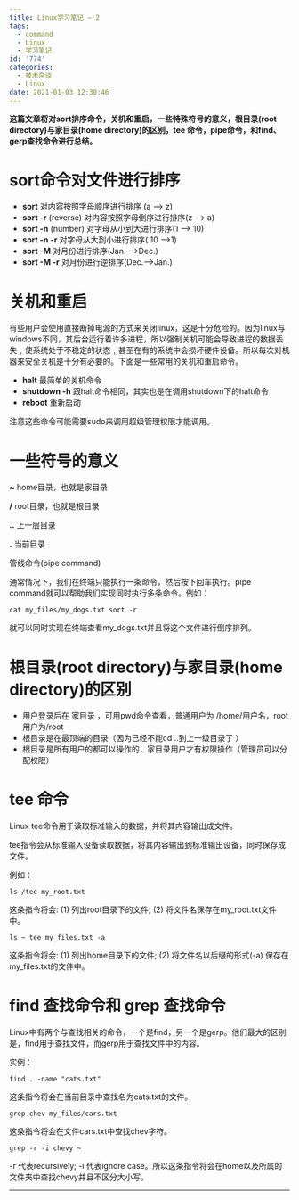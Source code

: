 ```yaml
---
title: Linux学习笔记 – 2
tags:
  - command
  - Linux
  - 学习笔记
id: '774'
categories:
  - 技术杂谈
  - Linux
date: 2021-01-03 12:30:46
---
```


**这篇文章将对sort排序命令，关机和重启，一些特殊符号的意义，根目录(root directory)与家目录(home directory)的区别，tee 命令，pipe命令，和find、gerp查找命令进行总结。**
<!-- more -->
# **sort命令对文件进行排序**

*   **sort** 对内容按照字母顺序进行排序 (a --> z)
*   **sort -r** (reverse) 对内容按照字母倒序进行排序(z --> a)
*   **sort -n** (number) 对字母从小到大进行排序(1 --> 10)
*   **sort -n** **\-r** 对字母从大到小进行排序( 10 -->1)
*   **sort -M** 对月份进行排序(Jan. -->Dec.)
*   **sort -M -r** 对月份进行逆排序(Dec.-->Jan.)

# **关机和重启**

有些用户会使用直接断掉电源的方式来关闭linux，这是十分危险的。因为linux与windows不同，其后台运行着许多进程，所以强制关机可能会导致进程的数据丢失﹐使系统处于不稳定的状态﹐甚至在有的系统中会损坏硬件设备。所以每次对机器来安全关机是十分有必要的。下面是一些常用的关机和重启命令。

*   **halt** 最简单的关机命令
*   **shutdown -h** 跟halt命令相同，其实也是在调用shutdown下的halt命令
*   **reboot** 重新启动

注意这些命令可能需要sudo来调用超级管理权限才能调用。

# **一些符号的意义**

**~** home目录，也就是家目录

**/** root目录，也就是根目录

**..** 上一层目录

**.** 当前目录

管线命令(pipe command)

通常情况下，我们在终端只能执行一条命令，然后按下回车执行。pipe command就可以帮助我们实现同时执行多条命令。例如：

`cat my_files/my_dogs.txt sort -r`

就可以同时实现在终端查看my\_dogs.txt并且将这个文件进行倒序排列。

# **根目录(root directory)与家目录(home directory)的区别**

*   用户登录后在 家目录 ，可用pwd命令查看，普通用户为 /home/用户名，root用户为/root
*   根目录是在最顶端的目录（因为已经不能cd ..到上一级目录了 ）
*   根目录是所有用户的都可以操作的，家目录用户才有权限操作（管理员可以分配权限）

# **tee 命令**

Linux tee命令用于读取标准输入的数据，并将其内容输出成文件。

tee指令会从标准输入设备读取数据，将其内容输出到标准输出设备，同时保存成文件。

例如：

```
ls /tee my_root.txt
```

这条指令将会: (1) 列出root目录下的文件; (2) 将文件名保存在my\_root.txt文件中。

```
ls ~ tee my_files.txt -a
```

这条指令将会: (1) 列出home目录下的文件; (2) 将文件名以后缀的形式(-a) 保存在my\_files.txt的文件中。

# **find 查找命令和 grep 查找命令**

Linux中有两个与查找相关的命令，一个是find，另一个是gerp。他们最大的区别是，find用于查找文件，而gerp用于查找文件中的内容。

实例：

```
find . -name "cats.txt"
```

这条指令将会在当前目录中查找名为cats.txt的文件。

```
grep chev my_files/cars.txt
```

这条指令将会在文件cars.txt中查找chev字符。

```
grep -r -i chevy ~
```

\-r 代表recursively; -i 代表ignore case。所以这条指令将会在home以及所属的文件夹中查找chevy并且不区分大小写。

* * *

